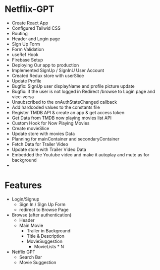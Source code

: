 # Netflix-GPT

- Create React App
- Configured Tailwid CSS
- Routing
- Header and Login page
- Sign Up Form
- Form Validation
- useRef Hook
- Firebase Setup
- Deploying Our app to production
- Implemented SignUp / SignInU User Account
- Created Redux store with userSlice 
- Update Profile
- Bugfix: SignUp user displayName and profile picture update
- Bugfix: if the user is not logged in Redirect /browse to Login page and vice-versa
- Unsubscribed to the onAuthStateChanged callback
- Add hardcoded values to the constants file
- Register TMDB API & create an app & get access token
- Get Data from TMDB now playing movies list API
- Custom Hook for Now Playing Movies
- Create movieSlice
- Update store with movies Data
- Planning for mainContainer and secondaryContainer
- Fetch Data for Trailer Video
- Update store with Trailer Video Data
- Embedded the Youtube video and make it autoplay and mute as for background
- 


# Features
- Login/Signup
    - Sign In / SIgn Up Form
    - redirect to Browse Page
- Browse (after authentication)
    - Header
    - Main Movie
        - Trailer in Background
        - Title & Description
        - MovieSuggestion
            - MovieLists * N
- Netflix GPT
    - Search Bar
    -  Movie Suggestion